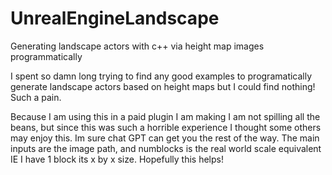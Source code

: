 # UnrealEngineLandscape
Generating landscape actors with c++ via height map images programmatically

I spent so damn long trying to find any good examples to programatically generate landscape actors based on height maps but I could find nothing! Such a pain.

Because I am using this in a paid plugin I am making I am not spilling all the beans, but since this was such a horrible experience I thought some others may enjoy this. Im sure chat GPT can get you the rest of the way. The main inputs are the image path, and numblocks is the real world scale equivalent IE I have 1 block its x by x size. Hopefully this helps!
